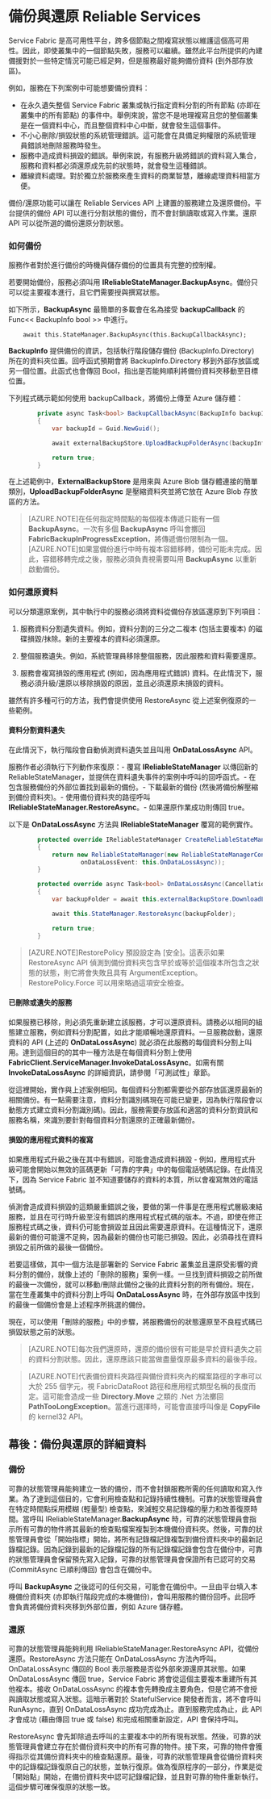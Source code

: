 <properties
   pageTitle="Reliable Service 備份與還原 |Microsoft Azure"
   description="Service Fabric Reliable Service 備份與還原的概念文件"
   services="service-fabric"
   documentationCenter=".net"
   authors="mcoskun"
   manager="timlt"
   editor="subramar,jessebenson"/>

<tags
   ms.service="service-fabric"
   ms.devlang="dotnet"
   ms.topic="article"
   ms.tgt_pltfrm="na"
   ms.workload="na"
   ms.date="08/18/2015"
   ms.author="mcoskun"/>

# 備份與還原 Reliable Services

Service Fabric 是高可用性平台，跨多個節點之間複寫狀態以維護這個高可用性。因此，即使叢集中的一個節點失敗，服務可以繼續。雖然此平台所提供的內建備援對於一些特定情況可能已經足夠，但是服務最好能夠備份資料 (到外部存放區)。

例如，服務在下列案例中可能想要備份資料：

* 在永久遺失整個 Service Fabric 叢集或執行指定資料分割的所有節點 (亦即在叢集中的所有節點) 的事件中。舉例來說，當您不是地理複寫且您的整個叢集是在一個資料中心，而且整個資料中心中斷，就會發生這個事件。
* 不小心刪除/損毀狀態的系統管理錯誤。這可能會在具備足夠權限的系統管理員錯誤地刪除服務時發生。
* 服務中造成資料損毀的錯誤。舉例來說，有服務升級將錯誤的資料寫入集合，服務和資料都必須還原成先前的狀態時，就會發生這種錯誤。
* 離線資料處理。對於獨立於服務來產生資料的商業智慧，離線處理資料相當方便。

備份/還原功能可以讓在 Reliable Services API 上建置的服務建立及還原備份。平台提供的備份 API 可以進行分割狀態的備份，而不會封鎖讀取或寫入作業。還原 API 可以從所選的備份還原分割狀態。



### 如何備份

服務作者對於進行備份的時機與儲存備份的位置具有完整的控制權。

若要開始備份，服務必須叫用 **IReliableStateManager.BackupAsync**。備份只可以從主要複本進行，且它們需要授與撰寫狀態。

如下所示，**BackupAsync** 最簡單的多載會在名為接受 **backupCallback** 的 Func<< BackupInfo  bool >> 中進行。

        await this.StateManager.BackupAsync(this.BackupCallbackAsync);

**BackupInfo** 提供備份的資訊，包括執行階段儲存備份 (BackupInfo.Directory) 所在的資料夾位置。回呼函式預期會將 BackupInfo.Directory 移到外部存放區或另一個位置。此函式也會傳回 Bool，指出是否能夠順利將備份資料夾移動至目標位置。

下列程式碼示範如何使用 backupCallback，將備份上傳至 Azure 儲存體：

```C#
        private async Task<bool> BackupCallbackAsync(BackupInfo backupInfo)
        {
            var backupId = Guid.NewGuid();

            await externalBackupStore.UploadBackupFolderAsync(backupInfo.Directory, backupId, CancellationToken.None);

            return true;
        }
```

在上述範例中，**ExternalBackupStore** 是用來與 Azure Blob 儲存體連接的簡單類別，**UploadBackupFolderAsync** 是壓縮資料夾並將它放在 Azure Blob 存放區的方法。

>[AZURE.NOTE]在任何指定時間點的每個複本傳遞只能有一個 **BackupAsync**。一次有多個 **BackupAsync** 呼叫會擲回 **FabricBackupInProgressException**，將傳遞備份限制為一個。[AZURE.NOTE]如果當備份進行中時有複本容錯移轉，備份可能未完成。因此，容錯移轉完成之後，服務必須負責視需要叫用 **BackupAsync** 以重新啟動備份。

### 如何還原資料

可以分類還原案例，其中執行中的服務必須將資料從備份存放區還原到下列項目：

1. 服務資料分割遺失資料。例如，資料分割的三分之二複本 (包括主要複本) 的磁碟損毀/抹除。新的主要複本的資料必須還原。

2. 整個服務遺失。例如，系統管理員移除整個服務，因此服務和資料需要還原。

3. 服務會複寫損毀的應用程式 (例如，因為應用程式錯誤) 資料。在此情況下，服務必須升級/還原以移除損毀的原因，並且必須還原未損毀的資料。

雖然有許多種可行的方法，我們會提供使用 RestoreAsync 從上述案例復原的一些範例。

#### 資料分割資料遺失

在此情況下，執行階段會自動偵測資料遺失並且叫用 **OnDataLossAsync** API。

服務作者必須執行下列動作來復原：- 覆寫 **IReliableStateManager** 以傳回新的 ReliableStateManager，並提供在資料遺失事件的案例中呼叫的回呼函式。- 在包含服務備份的外部位置找到最新的備份。- 下載最新的備份 (然後將備份解壓縮到備份資料夾)。- 使用備份資料夾的路徑呼叫 **IReliableStateManager.RestoreAsync**。- 如果還原作業成功則傳回 true。

以下是 **OnDataLossAsync** 方法與 **IReliableStateManager** 覆寫的範例實作。

```C#
        protected override IReliableStateManager CreateReliableStateManager()
        {
            return new ReliableStateManager(new ReliableStateManagerConfiguration(
                    onDataLossEvent: this.OnDataLossAsync));
        }

        protected override async Task<bool> OnDataLossAsync(CancellationToken cancellationToken)
        {
            var backupFolder = await this.externalBackupStore.DownloadLastBackupAsync(cancellationToken);

            await this.StateManager.RestoreAsync(backupFolder);

            return true;
        }
```

>[AZURE.NOTE]RestorePolicy 預設設定為 [安全]。這表示如果 RestoreAsync API 偵測到備份資料夾包含早於或等於這個複本所包含之狀態的狀態，則它將會失敗且具有 ArgumentException。RestorePolicy.Force 可以用來略過這項安全檢查。

#### 已刪除或遺失的服務

如果服務已移除，則必須先重新建立該服務，才可以還原資料。請務必以相同的組態建立服務，例如資料分割配置，如此才能順暢地還原資料。一旦服務啟動，還原資料的 API (上述的 **OnDataLossAsync**) 就必須在此服務的每個資料分割上叫用。達到這個目的的其中一種方法是在每個資料分割上使用 **FabricClient.ServiceManager.InvokeDataLossAsync**。如需有關 **InvokeDataLossAsync** 的詳細資訊，請參閱「可測試性」章節。

從這裡開始，實作與上述案例相同。每個資料分割都需要從外部存放區還原最新的相關備份。有一點需要注意，資料分割識別碼現在可能已變更，因為執行階段會以動態方式建立資料分割識別碼)。因此，服務需要存放區和適當的資料分割資訊和服務名稱，來識別要針對每個資料分割還原的正確最新備份。


#### 損毀的應用程式資料的複寫

如果應用程式升級之後在其中有錯誤，可能會造成資料損毀 - 例如，應用程式升級可能會開始以無效的區碼更新「可靠的字典」中的每個電話號碼記錄。在此情況下，因為 Service Fabric 並不知道要儲存的資料的本質，所以會複寫無效的電話號碼。

偵測會造成資料損毀的這類嚴重錯誤之後，要做的第一件事是在應用程式層級凍結服務，並且在可行時升級至沒有錯誤的應用程式程式碼的版本。不過，即使在修正服務程式碼之後，資料仍可能會損毀並且因此需要還原資料。在這種情況下，還原最新的備份可能還不足夠，因為最新的備份也可能已損毀。因此，必須尋找在資料損毀之前所做的最後一個備份。

若要這樣做，其中一個方法是部署新的 Service Fabric 叢集並且還原受影響的資料分割的備份，就像上述的「刪除的服務」案例一樣。一旦找到資料損毀之前所做的最後一次備份，就可以移動/刪除此備份之後的此資料分割的所有備份。現在，當在生產叢集中的資料分割上呼叫 **OnDataLossAsync** 時，在外部存放區中找到的最後一個備份會是上述程序所挑選的備份。

現在，可以使用「刪除的服務」中的步驟，將服務備份的狀態還原至不良程式碼已損毀狀態之前的狀態。


>[AZURE.NOTE]每次我們還原時，還原的備份很有可能是早於資料遺失之前的資料分割狀態。因此，還原應該只能當做盡量復原最多資料的最後手段。

>[AZURE.NOTE]代表備份資料夾路徑與備份資料夾內的檔案路徑的字串可以大於 255 個字元，視 FabricDataRoot 路徑和應用程式類型名稱的長度而定。這可能會造成一些 **Directory.Move** 之類的 .Net 方法擲回 **PathTooLongException**。當進行選擇時，可能會直接呼叫像是 **CopyFile** 的 kernel32 API。


## 幕後：備份與還原的詳細資料

### 備份

可靠的狀態管理員能夠建立一致的備份，而不會封鎖服務所需的任何讀取和寫入作業。為了達到這個目的，它會利用檢查點和記錄持續性機制。可靠的狀態管理員會在特定時間點採用模糊 (輕量型) 檢查點，來減輕交易記錄檔的壓力和改善復原時間。當呼叫 IReliableStateManager.**BackupAsync** 時，可靠的狀態管理員會指示所有可靠的物件將其最新的檢查點檔案複製到本機備份資料夾。然後，可靠的狀態管理員會從「開始指標」開始，將所有記錄檔記錄複製到備份資料夾中的最新記錄檔記錄。因為記錄到最新的記錄檔記錄的所有記錄檔記錄會包含在備份中，可靠的狀態管理員會保留預先寫入記錄，可靠的狀態管理員會保證所有已認可的交易 (CommitAsync 已順利傳回) 會包含在備份中。

呼叫 **BackupAsync** 之後認可的任何交易，可能會在備份中。一旦由平台填入本機備份資料夾 (亦即執行階段完成的本機備份)，會叫用服務的備份回呼。此回呼會負責將備份資料夾移到外部位置，例如 Azure 儲存體。

### 還原

可靠的狀態管理員能夠利用 IReliableStateManager.RestoreAsync API，從備份還原。RestoreAsync 方法只能在 OnDataLossAsync 方法內呼叫。OnDataLossAsync 傳回的 Bool 表示服務是否從外部來源還原其狀態。如果 OnDataLossAsync 傳回 true，Service Fabric 將會從這個主要複本重建所有其他複本。接收 OnDataLossAsync 的複本會先轉換成主要角色，但是它將不會授與讀取狀態或寫入狀態。這暗示著對於 StatefulService 開發者而言，將不會呼叫 RunAsync，直到 OnDataLossAsync 成功完成為止。直到服務完成為止，此 API 才會成功 (藉由傳回 true 或 false) 和完成相關重新設定，API 會保持呼叫。

RestoreAsync 會先卸除過去呼叫的主要複本中的所有現有狀態。然後，可靠的狀態管理員會建立存在於備份資料夾中的所有可靠的物件。接下來，可靠的物件會獲得指示從其備份資料夾中的檢查點還原。最後，可靠的狀態管理員會從備份資料夾中的記錄檔記錄復原自己的狀態，並執行復原。做為復原程序的一部分，作業是從「開始點」開始，在備份資料夾中認可記錄檔記錄，並且對可靠的物件重新執行。這個步驟可確保復原的狀態一致。

<!---HONumber=Nov15_HO4-->